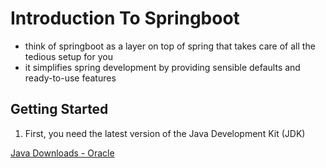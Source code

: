 # Introduction To Springboot

- think of springboot as a layer on top of spring that takes care of all the tedious setup for you
- it simplifies spring development by providing sensible defaults and ready-to-use features

## Getting Started

1. First, you need the latest version of the Java Development Kit (JDK)

[Java Downloads - Oracle](https://www.oracle.com/java/technologies/downloads/)